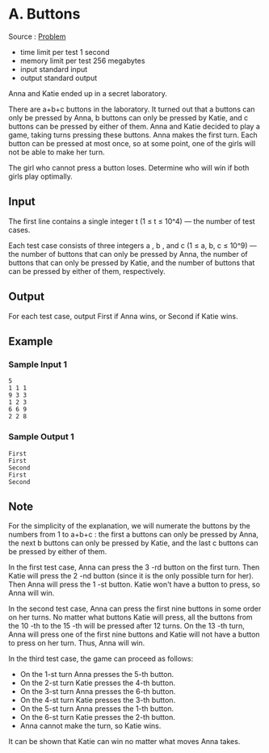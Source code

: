 # A. Buttons

Source : [Problem](https://codeforces.com/problemset/problem/1858/A)

- time limit per test 1 second
- memory limit per test 256 megabytes
- input standard input
- output standard output

Anna and Katie ended up in a secret laboratory.

There are a+b+c
buttons in the laboratory. It turned out that a
buttons can only be pressed by Anna, b
buttons can only be pressed by Katie, and c
buttons can be pressed by either of them. Anna and Katie decided to play a game, taking turns pressing these buttons. Anna makes the first turn. Each button can be pressed at most once, so at some point, one of the girls will not be able to make her turn.

The girl who cannot press a button loses. Determine who will win if both girls play optimally.

## Input

The first line contains a single integer t (1 ≤ t ≤ 10^4) — the number of test cases.

Each test case consists of three integers a
, b
, and c (1 ≤ a, b, c ≤ 10^9) — the number of buttons that can only be pressed by Anna, the number of buttons that can only be pressed by Katie, and the number of buttons that can be pressed by either of them, respectively.

## Output

For each test case, output First if Anna wins, or Second if Katie wins.

## Example

### Sample Input 1

    5
    1 1 1
    9 3 3
    1 2 3
    6 6 9
    2 2 8

### Sample Output 1

    First
    First
    Second
    First
    Second

## Note

For the simplicity of the explanation, we will numerate the buttons by the numbers from 1
to a+b+c
: the first a
buttons can only be pressed by Anna, the next b
buttons can only be pressed by Katie, and the last c
buttons can be pressed by either of them.

In the first test case, Anna can press the 3
-rd button on the first turn. Then Katie will press the 2
-nd button (since it is the only possible turn for her). Then Anna will press the 1
-st button. Katie won't have a button to press, so Anna will win.

In the second test case, Anna can press the first nine buttons in some order on her turns. No matter what buttons Katie will press, all the buttons from the 10
-th to the 15
-th will be pressed after 12
turns. On the 13
-th turn, Anna will press one of the first nine buttons and Katie will not have a button to press on her turn. Thus, Anna will win.

In the third test case, the game can proceed as follows:

- On the 1-st turn Anna presses the 5-th button.
- On the 2-st turn Katie presses the 4-th button.
- On the 3-st turn Anna presses the 6-th button.
- On the 4-st turn Katie presses the 3-th button.
- On the 5-st turn Anna presses the 1-th button.
- On the 6-st turn Katie presses the 2-th button.
- Anna cannot make the turn, so Katie wins.

It can be shown that Katie can win no matter what moves Anna takes.
